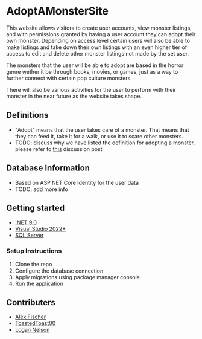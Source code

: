 # AdoptAMonsterSite

This website allows visitors to create user accounts, view monster listings, 
and with permissions granted by having a user account they can adopt their own monster. 
Depending on access level certain users will also be able to make listings 
and take down their own listings with an even higher tier of access to edit 
and delete other monster listings not made by the set user.

The monsters that the user will be able to adopt are based in the horror genre wether it be through books, movies, or games, just as a way to further connect with certain pop culture monsters.

There will also be various activities for the user to perform with their monster in the near future as the website takes shape.

## Definitions
- "Adopt" means that the user takes care of a monster. That means that they can feed it, take it for a walk, or use it to scare other monsters.
- TODO: discuss why we have listed the definition for adopting a monster, please refer to [this](https://github.com/logprogrammer92/AdoptAMonsterSite/discussions/26) discussion post

## Database Information
- Based on ASP.NET Core Identity for the user data
- TODO: add more info

## Getting started
- [.NET 9.0](https://dotnet.microsoft.com/en-us/download/dotnet/9.0)
- [Visual Studio 2022+](https://visualstudio.microsoft.com/downloads/)
- [SQL Server](https://www.microsoft.com/en-us/sql-server/sql-server-downloads)

### Setup Instructions
1. Clone the repo
2. Configure the database connection
3. Apply migrations using package manager console
4. Run the application

## Contributers
- [Alex Fischer](https://github.com/SuperGamer001)
- [ToastedToast00](https://github.com/ToastedToast00)
- [Logan Nelson](https://github.com/logprogrammer92)
